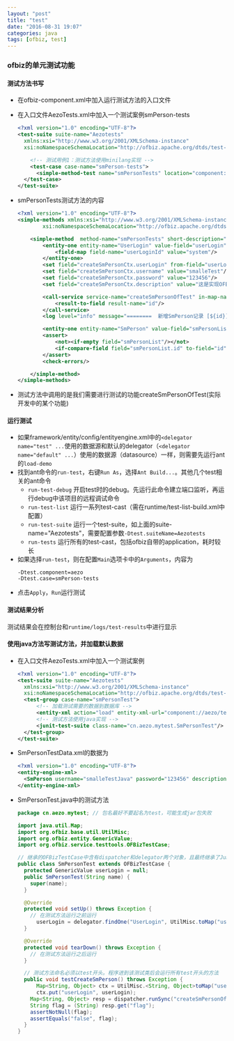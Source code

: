 ```yaml
---
layout: "post"
title: "test"
date: "2016-08-31 19:07"
categories: java
tags: [ofbiz, test]
---
```


### ofbiz的单元测试功能

#### 测试方法书写

- 在ofbiz-component.xml中加入<test-suite loader="main" location="testdef/AezoTests.xml" />运行测试方法的入口文件
- 在入口文件AezoTests.xml中加入一个测试案例smPerson-tests
  ```xml
  <?xml version="1.0" encoding="UTF-8"?>
  <test-suite suite-name="Aezotests"
	xmlns:xsi="http://www.w3.org/2001/XMLSchema-instance"
	xsi:noNamespaceSchemaLocation="http://ofbiz.apache.org/dtds/test-suite.xsd">

 	  <!-- 测试用例1：测试方法使用minilang实现 -->
 	  <test-case case-name="smPerson-tests">
        <simple-method-test name="smPersonTests" location="component://aezo/script/cn/aezo/test/AezoTestMethod.xml"/>
    </test-case>
  </test-suite>
  ```

- smPersonTests测试方法的内容
  ```xml
  <?xml version="1.0" encoding="UTF-8"?>
  <simple-methods xmlns:xsi="http://www.w3.org/2001/XMLSchema-instance"
          xsi:noNamespaceSchemaLocation="http://ofbiz.apache.org/dtds/simple-methods-v2.xsd">

      <simple-method  method-name="smPersonTests" short-description="测试smPerson新增改查" login-required="false">
          <entity-one entity-name="UserLogin" value-field="userLogin" auto-field-map="false">
              <field-map field-name="userLoginId" value="system"/>
          </entity-one>
          <set field="createSmPersonCtx.userLogin" from-field="userLogin"/>
          <set field="createSmPersonCtx.username" value="smalleTest"/>
          <set field="createSmPersonCtx.password" value="123456"/>
          <set field="createSmPersonCtx.description" value="这是实现OFBiz的Test功能产生的记录!"/>

          <call-service service-name="createSmPersonOfTest" in-map-name="createSmPersonCtx">
              <result-to-field result-name="id"/>
          </call-service>
          <log level="info" message="========  新增SmPerson记录 [${id}] ======="/>

          <entity-one entity-name="SmPerson" value-field="smPersonList"/>
          <assert>
              <not><if-empty field="smPersonList"/></not>
              <if-compare-field field="smPersonList.id" to-field="id" operator="equals"/>
          </assert>
          <check-errors/>

      </simple-method>
  </simple-methods>
  ```

- 测试方法中调用的是我们需要进行测试的功能createSmPersonOfTest(实际开发中的某个功能)

#### 运行测试

- 如果framework/entity/config/entityengine.xml中的`<delegator name="test" ...`使用的数据源和默认的delegator（`<delegator name="default" ...`）使用的数据源（datasource）一样，则需要先运行ant的`load-demo`
- 找到ant命令的`run-test`，右键`Run As`，选择`Ant Build...`。其他几个test相关的ant命令
  - `run-test-debug` 开启test时的debug。先运行此命令建立端口监听，再运行debug中该项目的远程调试命令
  - `run-test-list` 运行一系列test-cast（需在runtime/test-list-build.xml中配置）
  - `run-test-suite` 运行一个test-suite，如上面的suite-name="Aezotests"，需要配置参数`-Dtest.suiteName=Aezotests`
  - `run-tests` 运行所有的test-cast，包括ofbiz自带的application，耗时较长
- 如果选择`run-test`，则在配置`Main`选项卡中的`Arguments`，内容为
  ```text
  -Dtest.component=aezo
  -Dtest.case=smPerson-tests
  ```
- 点击`Apply`，`Run`运行测试

#### 测试结果分析

测试结果会在控制台和`runtime/logs/test-results`中进行显示

#### 使用java方法写测试方法，并加载默认数据

- 在入口文件AezoTests.xml中加入一个测试案例
  ```xml
  <?xml version="1.0" encoding="UTF-8"?>
  <test-suite suite-name="Aezotests"
    xmlns:xsi="http://www.w3.org/2001/XMLSchema-instance"
    xsi:noNamespaceSchemaLocation="http://ofbiz.apache.org/dtds/test-suite.xsd">
    <test-group case-name="smPersonTest">
    	<!-- 加载测试需要的数据到数据库 -->
    	<entity-xml action="load" entity-xml-url="component://aezo/testdef/data/SmPersonTestData.xml"/>
    	<!-- 测试方法使用java实现 -->
    	<junit-test-suite class-name="cn.aezo.mytest.SmPersonTest"/>
    </test-group>
  </test-suite>
  ```

- SmPersonTestData.xml的数据为
  ```xml
  <?xml version="1.0" encoding="UTF-8"?>
  <entity-engine-xml>
    <SmPerson username="smalleTestJava" password="123456" description="这是ofbiz test测试需要提前放到数据库的数据"/>
  </entity-engine-xml>
  ```

- SmPersonTest.java中的测试方法
  ```java
  package cn.aezo.mytest; // 包名最好不要起名为test，可能生成jar包失败

  import java.util.Map;
  import org.ofbiz.base.util.UtilMisc;
  import org.ofbiz.entity.GenericValue;
  import org.ofbiz.service.testtools.OFBizTestCase;

  // 继承的OFBizTestCase中含有dispatcher和delegator两个对象，且最终继承了Junit的TestCase类
  public class SmPersonTest extends OFBizTestCase {
  	protected GenericValue userLogin = null;
    public SmPersonTest(String name) {
      super(name);
    }

    @Override
    protected void setUp() throws Exception {
      // 在测试方法运行之前运行
    	userLogin = delegator.findOne("UserLogin", UtilMisc.toMap("userLoginId", "system"), false);
    }

    @Override
    protected void tearDown() throws Exception {
      // 在测试方法运行之后运行
    }

    // 测试方法命名必须以test开头。程序进到该测试类后会运行所有test开头的方法
    public void testCreateSmPerson() throws Exception {
    	Map<String, Object> ctx = UtilMisc.<String, Object>toMap("username", "smalleTestJava", "password", "12345678", "description", "这是ofbiz test的测试数据");
        ctx.put("userLogin", userLogin);
      Map<String, Object> resp = dispatcher.runSync("createSmPersonOfTestJava", ctx);
      String flag = (String) resp.get("flag");
      assertNotNull(flag);
      assertEquals("false", flag);
    }
  }
  ```

